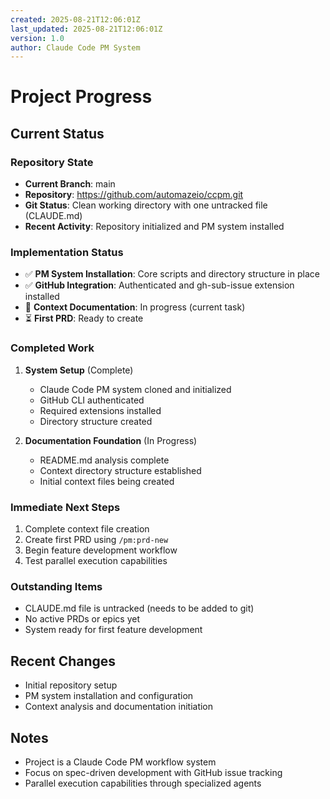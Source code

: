 ```yaml
---
created: 2025-08-21T12:06:01Z
last_updated: 2025-08-21T12:06:01Z
version: 1.0
author: Claude Code PM System
---
```


# Project Progress

## Current Status

### Repository State
- **Current Branch**: main
- **Repository**: https://github.com/automazeio/ccpm.git
- **Git Status**: Clean working directory with one untracked file (CLAUDE.md)
- **Recent Activity**: Repository initialized and PM system installed

### Implementation Status
- ✅ **PM System Installation**: Core scripts and directory structure in place
- ✅ **GitHub Integration**: Authenticated and gh-sub-issue extension installed
- 🔄 **Context Documentation**: In progress (current task)
- ⏳ **First PRD**: Ready to create

### Completed Work
1. **System Setup** (Complete)
   - Claude Code PM system cloned and initialized
   - GitHub CLI authenticated
   - Required extensions installed
   - Directory structure created

2. **Documentation Foundation** (In Progress)
   - README.md analysis complete
   - Context directory structure established
   - Initial context files being created

### Immediate Next Steps
1. Complete context file creation
2. Create first PRD using `/pm:prd-new`
3. Begin feature development workflow
4. Test parallel execution capabilities

### Outstanding Items
- CLAUDE.md file is untracked (needs to be added to git)
- No active PRDs or epics yet
- System ready for first feature development

## Recent Changes
- Initial repository setup
- PM system installation and configuration
- Context analysis and documentation initiation

## Notes
- Project is a Claude Code PM workflow system
- Focus on spec-driven development with GitHub issue tracking
- Parallel execution capabilities through specialized agents